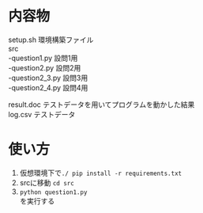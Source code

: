 # 内容物
setup.sh   環境構築ファイル  
src  
    -question1.py    設問1用  
    -question2.py    設問2用  
    -question2_3.py  設問3用  
    -question2_4.py  設問4用  

result.doc   テストデータを用いてプログラムを動かした結果  
log.csv     テストデータ  

# 使い方  
1. 仮想環境下で`./ pip install -r requirements.txt`  
2. srcに移動  `cd src`
3. `python question1.py`  
を実行する
